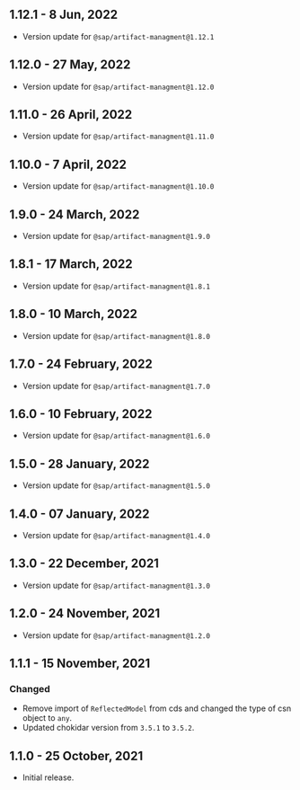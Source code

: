 ## 1.12.1 - 8 Jun, 2022
* Version update for `@sap/artifact-managment@1.12.1`
## 1.12.0 - 27 May, 2022
* Version update for `@sap/artifact-managment@1.12.0`
## 1.11.0 - 26 April, 2022
* Version update for `@sap/artifact-managment@1.11.0`
## 1.10.0 - 7 April, 2022
* Version update for `@sap/artifact-managment@1.10.0`
## 1.9.0 - 24 March, 2022
* Version update for `@sap/artifact-managment@1.9.0`
## 1.8.1 - 17 March, 2022
* Version update for `@sap/artifact-managment@1.8.1`
## 1.8.0 - 10 March, 2022
* Version update for `@sap/artifact-managment@1.8.0`
## 1.7.0 - 24 February, 2022
* Version update for `@sap/artifact-managment@1.7.0`
## 1.6.0 - 10 February, 2022
* Version update for `@sap/artifact-managment@1.6.0`
## 1.5.0 - 28 January, 2022
* Version update for `@sap/artifact-managment@1.5.0`
## 1.4.0 - 07 January, 2022
* Version update for `@sap/artifact-managment@1.4.0`
## 1.3.0 - 22 December, 2021
* Version update for `@sap/artifact-managment@1.3.0`
## 1.2.0 - 24 November, 2021
* Version update for `@sap/artifact-managment@1.2.0`
## 1.1.1 - 15 November, 2021
### Changed
* Remove import of `ReflectedModel` from cds and changed the type of csn object to `any`.
* Updated chokidar version from `3.5.1` to `3.5.2`.

## 1.1.0 - 25 October, 2021
* Initial release.
